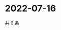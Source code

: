 # 2022-07-16

共 0 条

<!-- BEGIN WEIBO -->
<!-- 最后更新时间 Sat Jul 16 2022 01:24:34 GMT+0800 (China Standard Time) -->

<!-- END WEIBO -->
